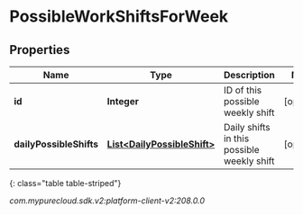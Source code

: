 # PossibleWorkShiftsForWeek


## Properties

| Name | Type | Description | Notes |
| ------------ | ------------- | ------------- | ------------- |
| **id** | **Integer** | ID of this possible weekly shift |  [optional] |
| **dailyPossibleShifts** | [**List&lt;DailyPossibleShift&gt;**](DailyPossibleShift) | Daily shifts in this possible weekly shift |  [optional] |
{: class="table table-striped"}




_com.mypurecloud.sdk.v2:platform-client-v2:208.0.0_
